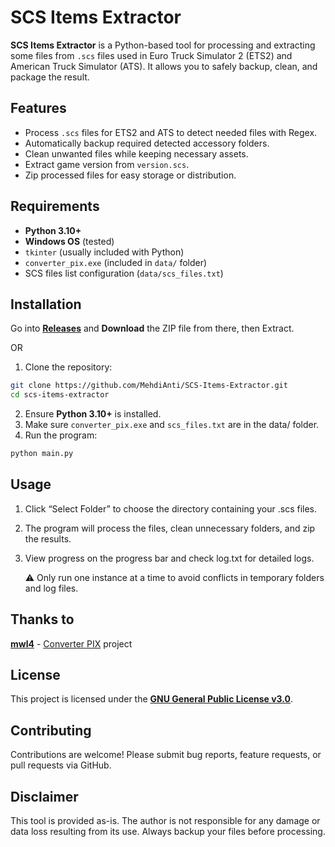 # SCS Items Extractor

**SCS Items Extractor** is a Python-based tool for processing and extracting some files from `.scs` files used in Euro Truck Simulator 2 (ETS2) and American Truck Simulator (ATS). It allows you to safely backup, clean, and package the result.


## Features

- Process `.scs` files for ETS2 and ATS to detect needed files with Regex.
- Automatically backup required detected accessory folders.
- Clean unwanted files while keeping necessary assets.
- Extract game version from `version.scs`.
- Zip processed files for easy storage or distribution.

## Requirements

- **Python 3.10+**
- **Windows OS** (tested)
- `tkinter` (usually included with Python)
- `converter_pix.exe` (included in `data/` folder)
- SCS files list configuration (`data/scs_files.txt`)

## Installation
Go into [**Releases**](https://github.com/MehdiAnti/SCS-Items-Extractor/releases) and **Download** the ZIP file from there, then Extract.

OR

1. Clone the repository:
```bash
git clone https://github.com/MehdiAnti/SCS-Items-Extractor.git
cd scs-items-extractor
```
2. Ensure **Python 3.10+** is installed.
3. Make sure `converter_pix.exe` and `scs_files.txt` are in the data/ folder.
4. Run the program:
```bash
python main.py
```

## Usage

1. Click “Select Folder” to choose the directory containing your .scs files.
2. The program will process the files, clean unnecessary folders, and zip the results.
3. View progress on the progress bar and check log.txt for detailed logs.

      ⚠️ Only run one instance at a time to avoid conflicts in temporary folders and log files.


## Thanks to

[**mwl4**](https://github.com/mwl4) - [Converter PIX](https://github.com/mwl4/ConverterPIX) project

## License

This project is licensed under the [**GNU General Public License v3.0**](https://github.com/MehdiAnti/SCS-Items-Extractor/blob/main/LICENSE).

## Contributing

Contributions are welcome! Please submit bug reports, feature requests, or pull requests via GitHub.

## Disclaimer

This tool is provided as-is. The author is not responsible for any damage or data loss resulting from its use. Always backup your files before processing.
